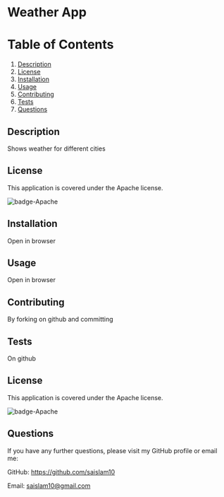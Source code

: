
# Weather App

# Table of Contents
1. [Description](#description)
2. [License](#license)
3. [Installation](#installation)
4. [Usage](#usage)
5. [Contributing](#contributing)
6. [Tests](#tests)
7. [Questions](#questions)

## Description
Shows weather for different cities

## License

This application is covered under the Apache license.

<img src="https://img.shields.io/badge/license-Apache-blue" alt="badge-Apache" />


## Installation
Open in browser

## Usage
Open in browser

## Contributing
By forking on github and committing

## Tests
On github

## License

This application is covered under the Apache license.

<img src="https://img.shields.io/badge/license-Apache-blue" alt="badge-Apache" />

## Questions
If you have any further questions, please visit my GitHub profile or email me:

GitHub: https://github.com/saislam10

Email: saislam10@gmail.com

    